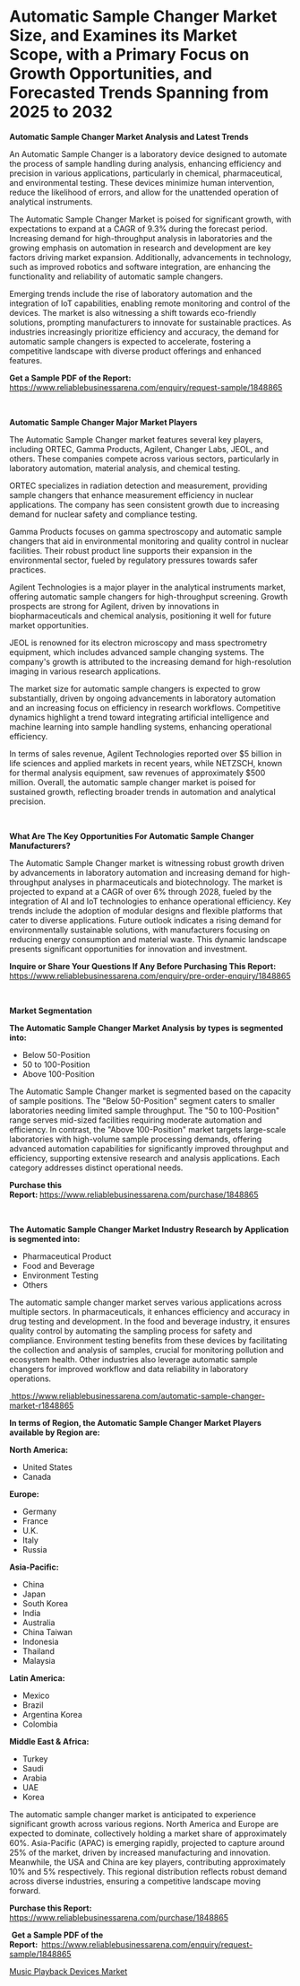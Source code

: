 <p><h1>Automatic Sample Changer Market Size, and Examines its Market Scope, with a Primary Focus on Growth Opportunities, and Forecasted Trends Spanning from 2025 to 2032</h1></p><p><strong>Automatic Sample Changer Market Analysis and Latest Trends</strong></p>
<p><p>An Automatic Sample Changer is a laboratory device designed to automate the process of sample handling during analysis, enhancing efficiency and precision in various applications, particularly in chemical, pharmaceutical, and environmental testing. These devices minimize human intervention, reduce the likelihood of errors, and allow for the unattended operation of analytical instruments.</p><p>The Automatic Sample Changer Market is poised for significant growth, with expectations to expand at a CAGR of 9.3% during the forecast period. Increasing demand for high-throughput analysis in laboratories and the growing emphasis on automation in research and development are key factors driving market expansion. Additionally, advancements in technology, such as improved robotics and software integration, are enhancing the functionality and reliability of automatic sample changers.</p><p>Emerging trends include the rise of laboratory automation and the integration of IoT capabilities, enabling remote monitoring and control of the devices. The market is also witnessing a shift towards eco-friendly solutions, prompting manufacturers to innovate for sustainable practices. As industries increasingly prioritize efficiency and accuracy, the demand for automatic sample changers is expected to accelerate, fostering a competitive landscape with diverse product offerings and enhanced features.</p></p>
<p><strong>Get a Sample PDF of the Report:&nbsp;</strong> <a href="https://www.reliablebusinessarena.com/enquiry/request-sample/1848865?utm_campaign=2112&utm_medium=2&utm_source=Github&utm_content=ia&utm_term=11042025&utm_id=automatic-sample-changer">https://www.reliablebusinessarena.com/enquiry/request-sample/1848865</a></p>
<p>&nbsp;</p>
<p><strong>Automatic Sample Changer Major Market Players</strong></p>
<p><p>The Automatic Sample Changer market features several key players, including ORTEC, Gamma Products, Agilent, Changer Labs, JEOL, and others. These companies compete across various sectors, particularly in laboratory automation, material analysis, and chemical testing.</p><p>ORTEC specializes in radiation detection and measurement, providing sample changers that enhance measurement efficiency in nuclear applications. The company has seen consistent growth due to increasing demand for nuclear safety and compliance testing.</p><p>Gamma Products focuses on gamma spectroscopy and automatic sample changers that aid in environmental monitoring and quality control in nuclear facilities. Their robust product line supports their expansion in the environmental sector, fueled by regulatory pressures towards safer practices.</p><p>Agilent Technologies is a major player in the analytical instruments market, offering automatic sample changers for high-throughput screening. Growth prospects are strong for Agilent, driven by innovations in biopharmaceuticals and chemical analysis, positioning it well for future market opportunities.</p><p>JEOL is renowned for its electron microscopy and mass spectrometry equipment, which includes advanced sample changing systems. The company's growth is attributed to the increasing demand for high-resolution imaging in various research applications.</p><p>The market size for automatic sample changers is expected to grow substantially, driven by ongoing advancements in laboratory automation and an increasing focus on efficiency in research workflows. Competitive dynamics highlight a trend toward integrating artificial intelligence and machine learning into sample handling systems, enhancing operational efficiency.</p><p>In terms of sales revenue, Agilent Technologies reported over $5 billion in life sciences and applied markets in recent years, while NETZSCH, known for thermal analysis equipment, saw revenues of approximately $500 million. Overall, the automatic sample changer market is poised for sustained growth, reflecting broader trends in automation and analytical precision.</p></p>
<p>&nbsp;</p>
<p><strong>What Are The Key Opportunities For Automatic Sample Changer Manufacturers?</strong></p>
<p><p>The Automatic Sample Changer market is witnessing robust growth driven by advancements in laboratory automation and increasing demand for high-throughput analyses in pharmaceuticals and biotechnology. The market is projected to expand at a CAGR of over 6% through 2028, fueled by the integration of AI and IoT technologies to enhance operational efficiency. Key trends include the adoption of modular designs and flexible platforms that cater to diverse applications. Future outlook indicates a rising demand for environmentally sustainable solutions, with manufacturers focusing on reducing energy consumption and material waste. This dynamic landscape presents significant opportunities for innovation and investment.</p></p>
<p><strong>Inquire or Share Your Questions If Any Before Purchasing This Report:</strong> <a href="https://www.reliablebusinessarena.com/enquiry/pre-order-enquiry/1848865?utm_campaign=2112&utm_medium=2&utm_source=Github&utm_content=ia&utm_term=11042025&utm_id=automatic-sample-changer">https://www.reliablebusinessarena.com/enquiry/pre-order-enquiry/1848865</a></p>
<p>&nbsp;</p>
<p><strong>Market Segmentation</strong></p>
<p><strong>The Automatic Sample Changer Market Analysis by types is segmented into:</strong></p>
<p><ul><li>Below 50-Position</li><li>50 to 100-Position</li><li>Above 100-Position</li></ul></p>
<p><p>The Automatic Sample Changer market is segmented based on the capacity of sample positions. The "Below 50-Position" segment caters to smaller laboratories needing limited sample throughput. The "50 to 100-Position" range serves mid-sized facilities requiring moderate automation and efficiency. In contrast, the "Above 100-Position" market targets large-scale laboratories with high-volume sample processing demands, offering advanced automation capabilities for significantly improved throughput and efficiency, supporting extensive research and analysis applications. Each category addresses distinct operational needs.</p></p>
<p><strong>Purchase this Report:&nbsp;</strong><a href="https://www.reliablebusinessarena.com/purchase/1848865?utm_campaign=2112&utm_medium=2&utm_source=Github&utm_content=ia&utm_term=11042025&utm_id=automatic-sample-changer">https://www.reliablebusinessarena.com/purchase/1848865</a></p>
<p>&nbsp;</p>
<p><strong>The Automatic Sample Changer Market Industry Research by Application is segmented into:</strong></p>
<p><ul><li>Pharmaceutical Product</li><li>Food and Beverage</li><li>Environment Testing</li><li>Others</li></ul></p>
<p><p>The automatic sample changer market serves various applications across multiple sectors. In pharmaceuticals, it enhances efficiency and accuracy in drug testing and development. In the food and beverage industry, it ensures quality control by automating the sampling process for safety and compliance. Environment testing benefits from these devices by facilitating the collection and analysis of samples, crucial for monitoring pollution and ecosystem health. Other industries also leverage automatic sample changers for improved workflow and data reliability in laboratory operations.</p></p>
<p><a href="https://www.reliablebusinessarena.com/automatic-sample-changer-market-r1848865?utm_campaign=2112&utm_medium=2&utm_source=Github&utm_content=ia&utm_term=11042025&utm_id=automatic-sample-changer">&nbsp;https://www.reliablebusinessarena.com/automatic-sample-changer-market-r1848865</a></p>
<p><strong>In terms of Region, the Automatic Sample Changer Market Players available by Region are:</strong></p>
<p>
    <p> <strong> North America: </strong>
        <ul>
            <li>United States</li>
            <li>Canada</li>
        </ul>
        </p> 
    <p> <strong> Europe: </strong>
        <ul>
            <li>Germany</li>
            <li>France</li>
            <li>U.K.</li>
            <li>Italy</li>
            <li>Russia</li>
        </ul>
        </p> 
    <p> <strong> Asia-Pacific: </strong>
        <ul>
            <li>China</li>
            <li>Japan</li>
            <li>South Korea</li>
            <li>India</li>
            <li>Australia</li>
            <li>China Taiwan</li>
            <li>Indonesia</li>
            <li>Thailand</li>
            <li>Malaysia</li>
        </ul>
        </p> 
    <p> <strong> Latin America: </strong>
        <ul>
            <li>Mexico</li>
            <li>Brazil</li>
            <li>Argentina Korea</li>
            <li>Colombia</li>
        </ul>
        </p> 
    <p> <strong> Middle East & Africa: </strong>
        <ul>
            <li>Turkey</li>
            <li>Saudi</li>
            <li>Arabia</li>
            <li>UAE</li>
            <li>Korea</li>
        </ul>
    </p>
    </p>
<p><p>The automatic sample changer market is anticipated to experience significant growth across various regions. North America and Europe are expected to dominate, collectively holding a market share of approximately 60%. Asia-Pacific (APAC) is emerging rapidly, projected to capture around 25% of the market, driven by increased manufacturing and innovation. Meanwhile, the USA and China are key players, contributing approximately 10% and 5% respectively. This regional distribution reflects robust demand across diverse industries, ensuring a competitive landscape moving forward.</p></p>
<p><strong>Purchase this Report: </strong><a href="https://www.reliablebusinessarena.com/purchase/1848865?utm_campaign=2112&utm_medium=2&utm_source=Github&utm_content=ia&utm_term=11042025&utm_id=automatic-sample-changer">https://www.reliablebusinessarena.com/purchase/1848865</a></p>
<p>&nbsp;<strong>Get a Sample PDF of the Report:&nbsp;&nbsp;</strong><a href="https://www.reliablebusinessarena.com/enquiry/request-sample/1848865?utm_campaign=2112&utm_medium=2&utm_source=Github&utm_content=ia&utm_term=11042025&utm_id=automatic-sample-changer">https://www.reliablebusinessarena.com/enquiry/request-sample/1848865</a></p>
<p><strong></strong></p>
<p><p><a href="https://github.com/kevoncesya4j/Market-Research-Report-List-1/blob/main/music-playback-devices-market.md?utm_campaign=2112&utm_medium=2&utm_source=Github&utm_content=ia&utm_term=11042025&utm_id=automatic-sample-changer">Music Playback Devices Market</a></p></p>